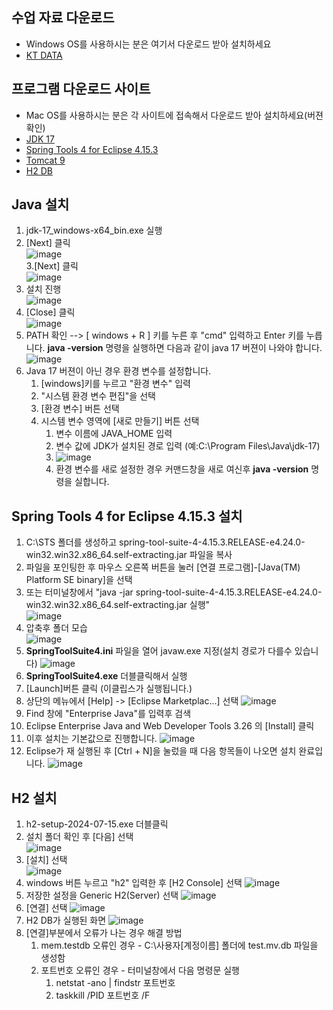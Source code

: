 수업 자료 다운로드
---------------
* Windows OS를 사용하시는 분은 여기서 다운로드 받아 설치하세요
* [KT DATA](http://naver.me/Gq8OpQZJ)

프로그램 다운로드 사이트
------------
* Mac OS를 사용하시는 분은 각 사이트에 접속해서 다운로드 받아 설치하세요(버젼 확인)
* [JDK 17](https://www.oracle.com/java/technologies/downloads/#jdk17-windows)
* [Spring Tools 4 for Eclipse 4.15.3](https://spring.io/tools)
* [Tomcat 9](https://tomcat.apache.org/)
* [H2 DB](https://www.h2database.com/html/main.html)


Java 설치
------------
1. jdk-17_windows-x64_bin.exe 실행  
2. [Next] 클릭  
![image](https://github.com/user-attachments/assets/7309c860-f45a-443a-9df1-6c04115f1b11)  
3.[Next] 클릭   
![image](https://github.com/user-attachments/assets/560ee0db-3b24-40d2-896a-65e650386585)   
4. 설치 진행  
![image](https://github.com/user-attachments/assets/6cf343d8-cc7b-4a80-9c00-e7dc5adc0ccc)  
5. [Close] 클릭  
![image](https://github.com/user-attachments/assets/9e919011-83e8-45b8-bfac-fe16fdcf04b7)
6. PATH 확인 --> [ windows + R ] 키를 누른 후 "cmd" 입력하고 Enter 키를 누릅니다. <b>java -version</b> 명령을 실행하면 다음과 같이 java 17 버젼이 나와야 합니다.
![image](https://github.com/user-attachments/assets/d3748c0c-286c-4957-9cb0-485da8060f2e)
7. Java 17 버젼이 아닌 경우 환경 변수를 설정합니다. 
    1. [windows]키를 누르고 "환경 변수" 입력
    2. "시스템 환경 변수 편집"을 선택
    3. [환경 변수] 버튼 선택
    4. 시스템 변수 영역에 [새로 만들기] 버튼 선택
        1. 변수 이름에 JAVA_HOME  입력
        2. 변수 값에 JDK가 설치된 경로 입력 (예:C:\Program Files\Java\jdk-17)
        3. ![image](https://github.com/user-attachments/assets/69c314b1-2033-453d-a4fd-8ed4288a2bea)
        4. 환경 변수를 새로 설정한 경우 커맨드창을 새로 여신후 <b>java -version</b> 명령을 실합니다.

Spring Tools 4 for Eclipse 4.15.3 설치
------------
1. C:\STS 폴더를 생성하고 spring-tool-suite-4-4.15.3.RELEASE-e4.24.0-win32.win32.x86_64.self-extracting.jar 파일을  복사
2. 파일을 포인팅한 후 마우스 오른쪽 버튼을 눌러 [연결 프로그램]-[Java(TM) Platform SE binary]을 선택
3. 또는 터미널창에서 "java -jar  spring-tool-suite-4-4.15.3.RELEASE-e4.24.0-win32.win32.x86_64.self-extracting.jar 실행"  
![image](https://github.com/user-attachments/assets/b8781953-e242-40fb-ba52-66926d49342a)
4. 압축후 폴더 모습   
![image](https://github.com/user-attachments/assets/99e3c24f-6d4a-4400-9162-da378f849037)
5. <b>SpringToolSuite4.ini</b> 파일을 열어 javaw.exe 지정(설치 경로가 다를수 있습니다)
![image](https://github.com/user-attachments/assets/1a271a9c-6095-4536-a162-0bb79e6bc427)
6. <b>SpringToolSuite4.exe</b> 더블클릭해서 실행
7. [Launch]버튼 클릭 (이클립스가 실행됩니다.)
8. 상단의 메뉴에서 [Help] -> [Eclipse Marketplac...] 선택
![image](https://github.com/user-attachments/assets/89d61dd6-0dab-4c54-a901-ada5ad959ead)
9. Find 창에 "Enterprise Java"를 입력후 검색
10. Eclipse Enterprise Java and Web Developer Tools 3.26 의 [Install] 클릭
11. 이후 설치는 기본값으로 진행합니다.
![image](https://github.com/user-attachments/assets/efa52e82-1413-4f47-8687-becccacfd9c0)
12. Eclipse가 재 실행된 후 [Ctrl + N]을 눌렀을 때 다음 항목들이 나오면 설치 완료입니다.
![image](https://github.com/user-attachments/assets/0aba7289-e7e4-4dd2-8b6e-5c13e17e2a4f)

H2 설치
------------
1. h2-setup-2024-07-15.exe 더블클릭
2. 설치 폴더 확인 후 [다음] 선택  
![image](https://github.com/user-attachments/assets/4eca4c36-008a-401a-a0f9-ce7ac1840c51)
3. [설치] 선택  
![image](https://github.com/user-attachments/assets/74f9bfe4-8cb6-4e83-909f-5da847b1f3d6)
4. windows 버튼 누르고 "h2" 입력한 후 [H2 Console] 선택 
![image](https://github.com/user-attachments/assets/304b248d-817a-4bf8-8cd5-a1674198e9ec)
5. 저장한 설정을 Generic H2(Server) 선택
![image](https://github.com/user-attachments/assets/f22c695a-0ddf-4bce-a2e3-00e038deb5e4)
6. [연결] 선택
![image](https://github.com/user-attachments/assets/89a55e12-cc93-4138-9d62-7a2696ad826e)
7. H2 DB가 실행된 화면
![image](https://github.com/user-attachments/assets/06edd3f9-9f17-48e0-adad-ff142240518e)
8. [연결]부분에서 오류가 나는 경우 해결 방법
    1. mem.testdb  오류인 경우 - C:\사용자\[계정이름] 폴더에 test.mv.db 파일을 생성함 
    2. 포트번호 오류인 경우 - 터미널창에서 다음 명령문 실행
        1. netstat -ano | findstr 포트번호
        2. taskkill /PID  포트번호  /F








   
   



 



